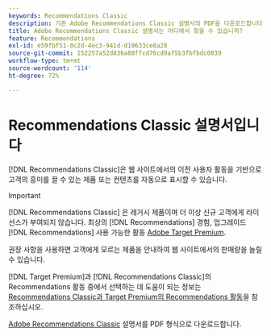 ```yaml
---
keywords: Recommendations Classic
description: 기존 Adobe Recommendations Classic 설명서의 PDF을 다운로드합니다.
title: Adobe Recommendations Classic 설명서는 어디에서 찾을 수 있습니까?
feature: Recommendations
exl-id: e59fbf51-0c2d-4ec3-941d-d10633ce8a28
source-git-commit: 152257a52d836a88ffcd76cd9af5b3fbfbdc0839
workflow-type: tm+mt
source-wordcount: '114'
ht-degree: 72%

---
```


# Recommendations Classic 설명서입니다

[!DNL Recommendations Classic]은 웹 사이트에서의 이전 사용자 활동을 기반으로 고객의 흥미를 끌 수 있는 제품 또는 컨텐츠를 자동으로 표시할 수 있습니다. 

>[!IMPORTANT]
>
>[!DNL Recommendations Classic] 은 레거시 제품이며 더 이상 신규 고객에게 라이선스가 부여되지 않습니다. 최상의 [!DNL Recommendations] 경험, 업그레이드 [!DNL Recommendations] 사용 가능한 활동 [Adobe Target Premium](/help/main/c-intro/intro.md).

권장 사항을 사용하면 고객에게 모르는 제품을 안내하여 웹 사이트에서의 판매량을 늘릴 수 있습니다.

[!DNL Target Premium]과 [!DNL Recommendations Classic]의 Recommendations 활동 중에서 선택하는 데 도움이 되는 정보는 [Recommendations Classic과 Target Premium의 Recommendations 활동](/help/main/c-recommendations/c-recommendations-faq/recommendations-classic-versus-recommendations-activities-target-premium.md)을 참조하십시오.

[Adobe Recommendations Classic](/help/main/assets/adobe-recommendations-classic.pdf) 설명서를 PDF 형식으로 다운로드합니다.
